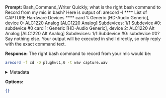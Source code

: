 **Prompt:**
Bash_Command_Writer
Quickly, what is the right bash command to Record from my mic in bash? Here is output of: arecord -l
**** List of CAPTURE Hardware Devices ****
card 1: Generic [HD-Audio Generic], device 0: ALC1220 Analog [ALC1220 Analog]
  Subdevices: 1/1
  Subdevice #0: subdevice #0
card 1: Generic [HD-Audio Generic], device 2: ALC1220 Alt Analog [ALC1220 Alt Analog]
  Subdevices: 1/1
  Subdevice #0: subdevice #0?
Say nothing else. Your output will be executed in shell directly, so only reply with the exact command text.

**Response:**
The right bash command to record from your mic would be:

```bash
arecord -f cd -D plughw:1,0 -t wav capture.wav
```

<details><summary>Metadata</summary>

- Duration: 1907 ms
- Datetime: 2023-07-13T17:21:47.626272
- Model: gpt-3.5-turbo-0613

</details>

**Options:**
```json
{}
```

